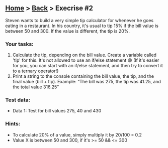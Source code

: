 ## [Home](../../../README.md) > [Back](../lesson.md) > Execrise #2

Steven wants to build a very simple tip calculator for whenever he goes eating in a restaurant. In his country, it's usual to tip 15% if the bill value is between 50 and 300. If the value is different, the tip is 20%.

### Your tasks:

1. Calculate the tip, depending on the bill value. Create a variable called 'tip' for this. It's not allowed to use an if/else statement 😅 (If it's easier for you, you can start with an if/else statement, and then try to convert it to a ternary operator!)
2. Print a string to the console containing the bill value, the tip, and the final value (bill + tip). Example: “The bill was 275, the tip was 41.25, and the total value 316.25”

### Test data:

- Data 1: Test for bill values 275, 40 and 430

### Hints:

- To calculate 20% of a value, simply multiply it by 20/100 = 0.2
- Value X is between 50 and 300, if it's >= 50 && <= 300
